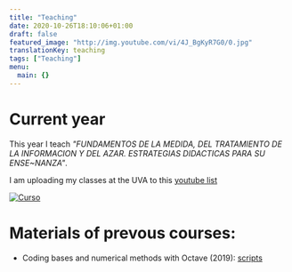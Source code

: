 ```yaml
---
title: "Teaching"
date: 2020-10-26T18:10:06+01:00
draft: false
featured_image: "http://img.youtube.com/vi/4J_BgKyR7G0/0.jpg"
translationKey: teaching
tags: ["Teaching"]
menu:
  main: {}
---
```


# Current year
 This year I teach *"FUNDAMENTOS DE LA MEDIDA, DEL TRATAMIENTO DE LA INFORMACION Y DEL AZAR. ESTRATEGIAS DIDACTICAS PARA SU ENSE~NANZA"*.

I am uploading my classes at the UVA to this  [youtube list](https://www.youtube.com/playlist?list=PLAwpU-CQvsuAtHCKzVpGgnq73e1v2O0Ij)

[![Curso](http://img.youtube.com/vi/4J_BgKyR7G0/0.jpg)](http://www.youtube.com/watch?v=4J_BgKyR7G0 "Curso")

# Materials of prevous courses:
* Coding bases and numerical methods with Octave (2019): [scripts](https://github.com/HugoJBello/clases-octave-2019)
 